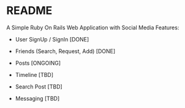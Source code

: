# README

A Simple Ruby On Rails Web Application with Social Media Features:

* User SignUp / SignIn              [DONE]

* Friends (Search, Request, Add)    [DONE]

* Posts                             [ONGOING]

* Timeline                          [TBD]

* Search Post                       [TBD]

* Messaging                         [TBD]
